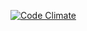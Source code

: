 [![Code Climate](https://codeclimate.com/github/dmchoull/lunar-lander-rb/badges/gpa.svg)](https://codeclimate.com/github/dmchoull/lunar-lander-rb)
